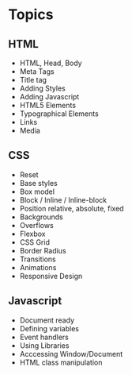 # Topics

## HTML

- HTML, Head, Body
- Meta Tags
- Title tag
- Adding Styles
- Adding Javascript
- HTML5 Elements
- Typographical Elements
- Links
- Media

## CSS 

- Reset
- Base styles
- Box model
- Block / Inline / Inline-block
- Position relative, absolute, fixed
- Backgrounds
- Overflows
- Flexbox
- CSS Grid
- Border Radius
- Transitions
- Animations
- Responsive Design

## Javascript

- Document ready
- Defining variables
- Event handlers
- Using Libraries
- Acccessing Window/Document
- HTML class manipulation
